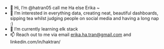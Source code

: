 - 👋 Hi, I’m @hatran05 call me Ha else Erika ~
- 👀 I’m interested in everything data, creating neat, beautiful dashboards, sipping tea whilst judging people on social media and having a long nap :)
- 🌱 I’m currently learning elk stack
- 📫 Reach out to me via email erika.ha.tran@gmail.com and linkedin.com/in/haktran/

<!---
hatran05/hatran05 is a ✨ special ✨ repository because its `README.md` (this file) appears on your GitHub profile.
You can click the Preview link to take a look at your changes.
--->

